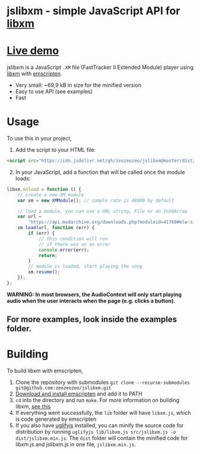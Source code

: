# jslibxm - simple JavaScript API for [libxm](https://github.com/Artefact2/libxm)

# [Live demo](https://zeozeozeo.github.io/jslibxm/examples/minimal/)

jslibxm is a JavaScript `.XM` file (FastTracker II Extended Module) player using [libxm](https://github.com/Artefact2/libxm) with [emscripten](https://emscripten.org/).

-   Very small: ~69,9 kB in size for the minified version
-   Easy to use API (see examples)
-   Fast

# Usage

To use this in your project,

1. Add the script to your HTML file:

```html
<script src="https://cdn.jsdelivr.net/gh/zeozeozeo/jslibxm@master/dist/jslibxm.min.js"></script>
```

2. In your JavaScript, add a function that will be called once the module loads:

```js
libxm.onload = function () {
    // create a new XM module
    var xm = new XMModule(); // sample rate is 48000 by default

    // load a module, you can use a URL string, File or an Int8Array
    var url =
        "https://api.modarchive.org/downloads.php?moduleid=41760#elw-sick.xm";
    xm.load(url, function (err) {
        if (err) {
            // this condition will run
            // if there was an an error
            console.error(err);
            return;
        }
        // module is loaded, start playing the song
        xm.resume();
    });
};
```

**WARNING: In most browsers, the AudioContext will only start playing audio when the user interacts when the page (e.g. clicks a button).**

## For more examples, look inside the examples folder.

# Building

To build libxm with emscripten,

1.  Clone the repository with submodules `git clone --recurse-submodules git@github.com:zeozeozeo/jslibxm.git`
2.  [Download and install emscripten](https://emscripten.org/docs/getting_started/downloads.html) and add it to PATH
3.  `cd` into the directory and run `make`. For more information on building libxm, [see this](https://github.com/Artefact2/libxm/blob/master/BUILDING.md)
4.  If everything went successfully, the `lib` folder will have `libxm.js`, which is code generated by emscripten
5.  If you also have [uglifyjs](https://www.npmjs.com/package/uglify-js) installed, you can minify the source code for distribution by running `uglifyjs lib/libxm.js src/jslibxm.js -o dist/jslibxm.min.js`. The `dist` folder will contain the minified code for libxm.js and jslibxm.js in one file, `jslibxm.min.js`.
